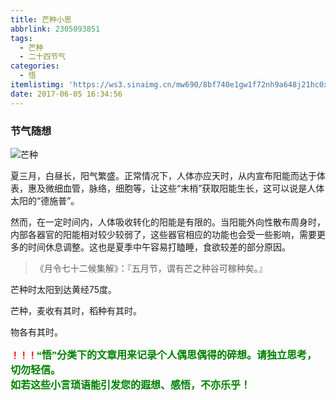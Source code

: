 ```yaml
---
title: 芒种小思
abbrlink: 2305093851
tags:
  - 芒种
  - 二十四节气
categories:
  - 悟
itemlistimg: 'https://ws3.sinaimg.cn/mw690/8bf740e1gw1f72nh9a648j21hc0xc7wh.jpg'
date: 2017-06-05 16:34:56
---
```


### 节气随想
![芒种](https://ws3.sinaimg.cn/mw690/8bf740e1gw1f72nh9a648j21hc0xc7wh.jpg)

夏三月，白昼长，阳气繁盛。正常情况下，人体亦应天时，从内宣布阳能而达于体表，惠及微细血管，脉络，细胞等，让这些“末梢”获取阳能生长，这可以说是人体太阳的“德施普”。  

然而，在一定时间内，人体吸收转化的阳能是有限的。当阳能外向性散布周身时，内部各器官的阳能相对较少较弱了，这些器官相应的功能也会受一些影响，需要更多的时间休息调整。这也是夏季中午容易打瞌睡，食欲较差的部分原因。

>《月令七十二候集解》：『五月节，谓有芒之种谷可稼种矣。』  

芒种时太阳到达黄经75度。  

芒种，麦收有其时，稻种有其时。  

物各有其时。  

**<font color=red>！！！</font><font color=green face=微软雅黑 size=3>“悟”分类下的文章用来记录个人偶思偶得的碎想。请独立思考，切勿轻信。  
如若这些小言琐语能引发您的遐想、感悟，不亦乐乎！</font>**